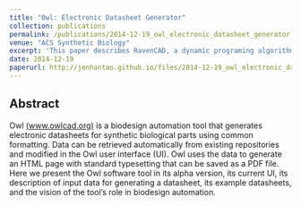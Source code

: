 ```yaml
---
title: "Owl: Electronic Datasheet Generator"
collection: publications
permalink: /publications/2014-12-19_owl_electronic_datasheet_generator
venue: "ACS Synthetic Biology"
excerpt: 'This paper describes RavenCAD, a dynamic programing algorithm for planing DNA synthesis protocols that is accessible as a web application.'
date: 2014-12-19
paperurl: http://jenhantao.github.io/files/2014-12-19_owl_electronic_datasheet_generator
---
```


## Abstract
Owl [(www.owlcad.org)](www.owlcad.org) is a biodesign automation tool that generates electronic datasheets for synthetic biological parts using common formatting. Data can be retrieved automatically from existing repositories and modified in the Owl user interface (UI). Owl uses the data to generate an HTML page with standard typesetting that can be saved as a PDF file. Here we present the Owl software tool in its alpha version, its current UI, its description of input data for generating a datasheet, its example datasheets, and the vision of the tool’s role in biodesign automation.
